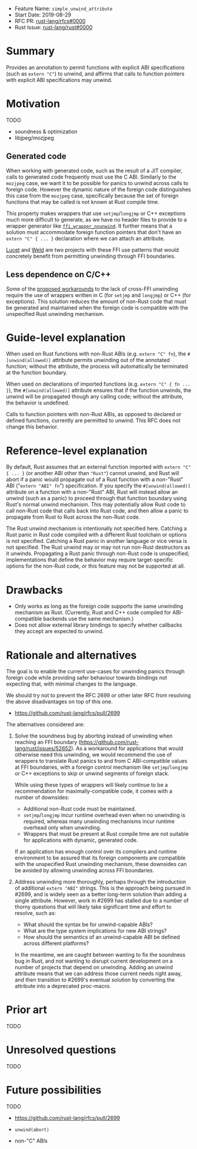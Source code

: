 - Feature Name: `simple_unwind_attribute`
- Start Date: 2019-08-29
- RFC PR: [rust-lang/rfcs#0000](https://github.com/rust-lang/rfcs/pull/0000)
- Rust Issue: [rust-lang/rust#0000](https://github.com/rust-lang/rust/issues/0000)

# Summary
[summary]: #summary

Provides an annotation to permit functions with explicit ABI specifications
(such as `extern "C"`) to unwind, and affirms that calls to function pointers with explicit ABI specifications may unwind.

# Motivation
[motivation]: #motivation

TODO

- soundness & optimization
- libjpeg/mozjpeg

## Generated code

When working with generated code, such as the result of a JIT compiler, calls to generated code
frequently must use the C ABI. Similarly to the `mozjpeg` case, we want it to be possible for panics
to unwind across calls to foreign code. However the dynamic nature of the foreign code distinguishes
this case from the `mozjpeg` case, specifically because the set of foreign functions that may be
called is not known at Rust compile time.

This property makes wrappers that use `setjmp`/`longjmp` or C++ exceptions much more difficult to
generate, as we have no header files to provide to a wrapper generator like
[`ffi_wrapper_nounwind`][ffi_wrapper_nounwind]. It further means that a solution must accommodate
foreign function pointers that don't have an `extern "C" { ... }` declaration where we can attach an
attribute.

[Lucet][lucet] and [Weld][weld] are two projects with these FFI use patterns that would concretely
benefit from permitting unwinding through FFI boundaries.

[ffi_wrapper_nounwind]: https://docs.rs/ffi_wrapper_nounwind
[lucet]: https://github.com/fastly/lucet
[weld]: https://www.weld.rs/

## Less dependence on C/C++

Some of the [proposed workarounds][cffi-panic] to the lack of cross-FFI unwinding require the use of
wrappers written in C (for `setjmp` and `longjmp`) or C++ (for exceptions). This solution reduces
the amount of non-Rust code that must be generated and maintained when the foreign code is
compatible with the unspecified Rust unwinding mechanism.

[cffi-panic]: https://github.com/gnzlbg/cffi-panic

# Guide-level explanation
[guide-level-explanation]: #guide-level-explanation

When used on Rust functions with non-Rust ABIs (e.g. `extern "C" fn`), the `#[unwind(allowed)]` attribute permits unwinding out of the annotated function; without the attribute, the process will automatically be terminated at the function boundary.

When used on declarations of imported functions (e.g. `extern "C" { fn ... }`), the `#[unwind(allowed)]` attribute ensures that if the function unwinds, the unwind will be propagated though any calling code; without the attribute, the behavior is undefined.

Calls to function pointers with non-Rust ABIs, as opposed to declared or defined functions,
currently are permitted to unwind. This RFC does not change this behavior.

# Reference-level explanation
[reference-level-explanation]: #reference-level-explanation

By default, Rust assumes that an external function imported with `extern "C" {
... }` (or another ABI other than `"Rust"`) cannot unwind, and Rust will abort if a panic would propagate out of a
Rust function with a non-"Rust" ABI ("`extern "ABI" fn`") specification. If you specify
the `#[unwind(allowed)]` attribute on a function with a non-"Rust" ABI, Rust
will instead allow an unwind (such as a panic) to proceed through that function
boundary using Rust's normal unwind mechanism. This may potentially allow Rust
code to call non-Rust code that calls back into Rust code, and then allow a
panic to propagate from Rust to Rust across the non-Rust code.

The Rust unwind mechanism is intentionally not specified here. Catching a Rust
panic in Rust code compiled with a different Rust toolchain or options is not
specified. Catching a Rust panic in another language or vice versa is not
specified. The Rust unwind may or may not run non-Rust destructors as it
unwinds. Propagating a Rust panic through non-Rust code is unspecified;
implementations that define the behavior may require target-specific options
for the non-Rust code, or this feature may not be supported at all.

# Drawbacks
[drawbacks]: #drawbacks

- Only works as long as the foreign code supports the same unwinding mechanism as Rust. (Currently, Rust and C++ code compiled for ABI-compatible backends use the same mechanism.)
- Does not allow external library bindings to specify whether callbacks they accept are expected to unwind.

# Rationale and alternatives
[rationale-and-alternatives]: #rationale-and-alternatives

The goal is to enable the current use-cases for unwinding panics through foreign code while providing safer behaviour towards bindings not expecting that, with minimal changes to the language.

We should try not to prevent the RFC 2699 or other later RFC from resolving the above disadvantages on top of this one.

- https://github.com/rust-lang/rfcs/pull/2699

The alternatives considered are:

1. Solve the soundness bug by aborting instead of unwinding when reaching an FFI boundary
   (https://github.com/rust-lang/rust/issues/52652). As a workaround for applications that would
   otherwise need this unwinding, we would recommend the use of wrappers to translate Rust panics to
   and from C ABI-compatible values at FFI boundaries, with a foreign control mechanism like
   `setjmp`/`longjmp` or C++ exceptions to skip or unwind segments of foreign stack.

   While using these types of wrappers will likely continue to be a recommendation for
   maximally-compatible code, it comes with a number of downsides:

   - Additional non-Rust code must be maintained.
   - `setjmp`/`longjmp` incur runtime overhead even when no unwinding is required, whereas many
     unwinding mechanisms incur runtime overhead only when unwinding.
   - Wrappers that must be present at Rust compile time are not suitable for applications with
     dynamic, generated code.

   If an application has enough control over its compilers and runtime environment to be assured
   that its foreign components are compatible with the unspecified Rust unwinding mechanism, these
   downsides can be avoided by allowing unwinding across FFI boundaries.

2. Address unwinding more thoroughly, perhaps through the introduction of additional `extern "ABI"`
   strings. This is the approach being pursued in #2699, and is widely seen as a better long-term
   solution than adding a single attribute. However, work in #2699 has stalled due to a number of
   thorny questions that will likely take significant time and effort to resolve, such as:

   - What should the syntax be for unwind-capable ABIs?
   - What are the type system implications for new ABI strings?
   - How should the semantics of an unwind-capable ABI be defined across different platforms?

   In the meantime, we are caught between wanting to fix the soundness bug in Rust, and not wanting
   to disrupt current development on a number of projects that depend on unwinding. Adding an unwind
   attribute means that we can address those current needs right away, and then transition to
   #2699's eventual solution by converting the attribute into a deprecated proc-macro.

# Prior art
[prior-art]: #prior-art

TODO

# Unresolved questions
[unresolved-questions]: #unresolved-questions

TODO

# Future possibilities
[future-possibilities]: #future-possibilities

TODO

- https://github.com/rust-lang/rfcs/pull/2699

- `unwind(abort)`
- non-"C" ABIs
